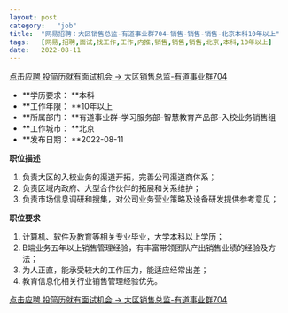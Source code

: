 ```yaml
---
layout:	post
category:	"job"
title:	"网易招聘：大区销售总监-有道事业群704-销售-销售-销售-北京本科10年以上"
tags:	[网易,招聘,面试,找工作,工作,内推,销售,销售,销售,北京,本科,10年以上]
date:	2022-08-11
---
```


[点击应聘 投简历就有面试机会 -> 大区销售总监-有道事业群704](http://mobile.bole.netease.com/bole/boleDetail?id=41869&employeeId=346f03c3cda5f04c&key=all)



- **学历要求： **本科
- **工作年限： **10年以上
- **所属部门： **有道事业群-学习服务部-智慧教育产品部-入校业务销售组
- **工作城市： **北京
- **发布日期： **2022-08-11



**职位描述**
1. 负责大区的入校业务的渠道开拓，完善公司渠道商体系；
2. 负责区域内政府、大型合作伙伴的拓展和关系维护；
3. 负责市场信息调研和搜集，对公司业务营业策略及设备研发提供参考意见；



**职位要求**
1. 计算机、软件及教育等相关专业毕业，大学本科以上学历；
2. B端业务五年以上销售管理经验，有丰富带领团队产出销售业绩的经验及方法；
3. 为人正直，能承受较大的工作压力，能适应经常出差；
5. 教育信息化相关行业销售管理经验优先。



[点击应聘 投简历就有面试机会 -> 大区销售总监-有道事业群704](http://mobile.bole.netease.com/bole/boleDetail?id=41869&employeeId=346f03c3cda5f04c&key=all)
